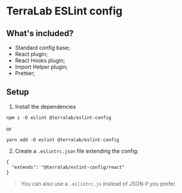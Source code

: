 # TerraLab ESLint config

## What's included?

- Standard config base;
- React plugin;
- React Hooks plugin;
- Import Helper plugin;
- Prettier;

## Setup

1. Install the dependencies
```
npm i -D eslint @terralab/eslint-config
```
or
```
yarn add -D eslint @terralab/eslint-config
```


2. Create a `.eslintrc.json` file extending the config:
```
{
  "extends": "@terralab/eslint-config/react"
}
```

> You can also use a `.eslintrc.js` instead of JSON if you prefer.